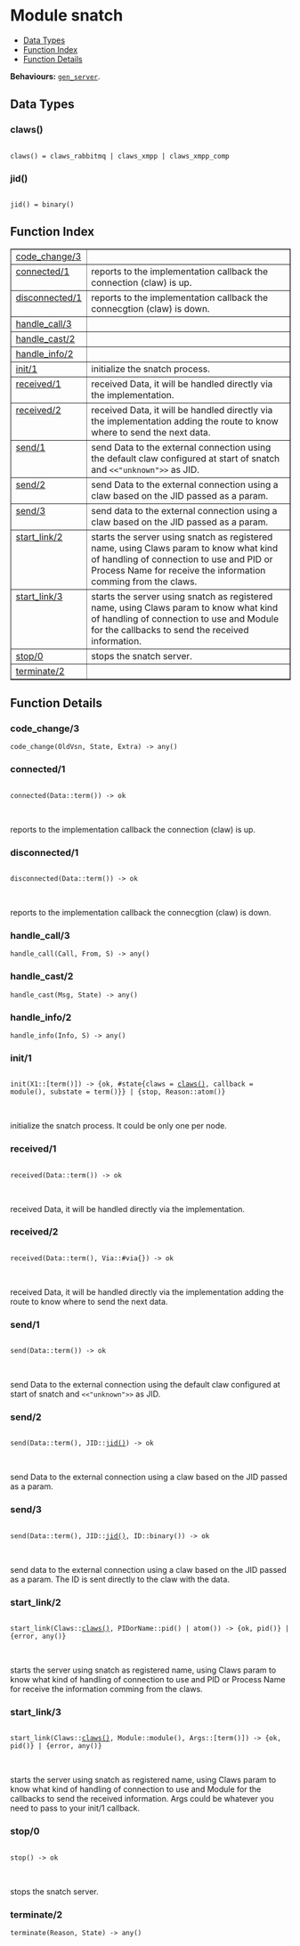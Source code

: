 

# Module snatch #
* [Data Types](#types)
* [Function Index](#index)
* [Function Details](#functions)

__Behaviours:__ [`gen_server`](gen_server.md).

<a name="types"></a>

## Data Types ##




### <a name="type-claws">claws()</a> ###


<pre><code>
claws() = claws_rabbitmq | claws_xmpp | claws_xmpp_comp
</code></pre>




### <a name="type-jid">jid()</a> ###


<pre><code>
jid() = binary()
</code></pre>

<a name="index"></a>

## Function Index ##


<table width="100%" border="1" cellspacing="0" cellpadding="2" summary="function index"><tr><td valign="top"><a href="#code_change-3">code_change/3</a></td><td></td></tr><tr><td valign="top"><a href="#connected-1">connected/1</a></td><td>reports to the implementation callback the connection (claw) is up.</td></tr><tr><td valign="top"><a href="#disconnected-1">disconnected/1</a></td><td>reports to the implementation callback the connecgtion (claw) is down.</td></tr><tr><td valign="top"><a href="#handle_call-3">handle_call/3</a></td><td></td></tr><tr><td valign="top"><a href="#handle_cast-2">handle_cast/2</a></td><td></td></tr><tr><td valign="top"><a href="#handle_info-2">handle_info/2</a></td><td></td></tr><tr><td valign="top"><a href="#init-1">init/1</a></td><td>initialize the snatch process.</td></tr><tr><td valign="top"><a href="#received-1">received/1</a></td><td>received Data, it will be handled directly via the implementation.</td></tr><tr><td valign="top"><a href="#received-2">received/2</a></td><td>received Data, it will be handled directly via the implementation
adding the route to know where to send the next data.</td></tr><tr><td valign="top"><a href="#send-1">send/1</a></td><td>send Data to the external connection using the default claw
configured at start of snatch and <code><<"unknown">></code> as JID.</td></tr><tr><td valign="top"><a href="#send-2">send/2</a></td><td>send Data to the external connection using a claw based on the JID
passed as a param.</td></tr><tr><td valign="top"><a href="#send-3">send/3</a></td><td>send data to the external connection using a claw based on the JID
passed as a param.</td></tr><tr><td valign="top"><a href="#start_link-2">start_link/2</a></td><td>starts the server using snatch as registered name, using
Claws param to know what kind of handling of connection to use
and PID or Process Name for receive the information comming
from the claws.</td></tr><tr><td valign="top"><a href="#start_link-3">start_link/3</a></td><td>starts the server using snatch as registered name, using
Claws param to know what kind of handling of connection to use
and Module for the callbacks to send the received information.</td></tr><tr><td valign="top"><a href="#stop-0">stop/0</a></td><td>stops the snatch server.</td></tr><tr><td valign="top"><a href="#terminate-2">terminate/2</a></td><td></td></tr></table>


<a name="functions"></a>

## Function Details ##

<a name="code_change-3"></a>

### code_change/3 ###

`code_change(OldVsn, State, Extra) -> any()`

<a name="connected-1"></a>

### connected/1 ###

<pre><code>
connected(Data::term()) -&gt; ok
</code></pre>
<br />

reports to the implementation callback the connection (claw) is up.

<a name="disconnected-1"></a>

### disconnected/1 ###

<pre><code>
disconnected(Data::term()) -&gt; ok
</code></pre>
<br />

reports to the implementation callback the connecgtion (claw) is down.

<a name="handle_call-3"></a>

### handle_call/3 ###

`handle_call(Call, From, S) -> any()`

<a name="handle_cast-2"></a>

### handle_cast/2 ###

`handle_cast(Msg, State) -> any()`

<a name="handle_info-2"></a>

### handle_info/2 ###

`handle_info(Info, S) -> any()`

<a name="init-1"></a>

### init/1 ###

<pre><code>
init(X1::[term()]) -&gt; {ok, #state{claws = <a href="#type-claws">claws()</a>, callback = module(), substate = term()}} | {stop, Reason::atom()}
</code></pre>
<br />

initialize the snatch process. It could be only one per node.

<a name="received-1"></a>

### received/1 ###

<pre><code>
received(Data::term()) -&gt; ok
</code></pre>
<br />

received Data, it will be handled directly via the implementation.

<a name="received-2"></a>

### received/2 ###

<pre><code>
received(Data::term(), Via::#via{}) -&gt; ok
</code></pre>
<br />

received Data, it will be handled directly via the implementation
adding the route to know where to send the next data.

<a name="send-1"></a>

### send/1 ###

<pre><code>
send(Data::term()) -&gt; ok
</code></pre>
<br />

send Data to the external connection using the default claw
configured at start of snatch and `<<"unknown">>` as JID.

<a name="send-2"></a>

### send/2 ###

<pre><code>
send(Data::term(), JID::<a href="#type-jid">jid()</a>) -&gt; ok
</code></pre>
<br />

send Data to the external connection using a claw based on the JID
passed as a param.

<a name="send-3"></a>

### send/3 ###

<pre><code>
send(Data::term(), JID::<a href="#type-jid">jid()</a>, ID::binary()) -&gt; ok
</code></pre>
<br />

send data to the external connection using a claw based on the JID
passed as a param. The ID is sent directly to the claw with the data.

<a name="start_link-2"></a>

### start_link/2 ###

<pre><code>
start_link(Claws::<a href="#type-claws">claws()</a>, PIDorName::pid() | atom()) -&gt; {ok, pid()} | {error, any()}
</code></pre>
<br />

starts the server using snatch as registered name, using
Claws param to know what kind of handling of connection to use
and PID or Process Name for receive the information comming
from the claws.

<a name="start_link-3"></a>

### start_link/3 ###

<pre><code>
start_link(Claws::<a href="#type-claws">claws()</a>, Module::module(), Args::[term()]) -&gt; {ok, pid()} | {error, any()}
</code></pre>
<br />

starts the server using snatch as registered name, using
Claws param to know what kind of handling of connection to use
and Module for the callbacks to send the received information.
Args could be whatever you need to pass to your init/1 callback.

<a name="stop-0"></a>

### stop/0 ###

<pre><code>
stop() -&gt; ok
</code></pre>
<br />

stops the snatch server.

<a name="terminate-2"></a>

### terminate/2 ###

`terminate(Reason, State) -> any()`

